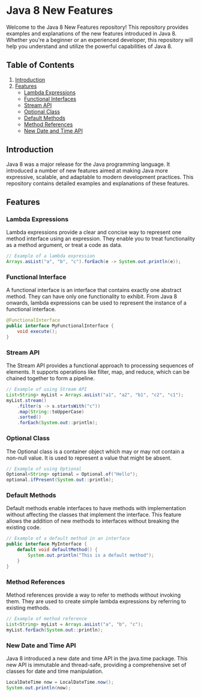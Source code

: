 # Java 8 New Features

Welcome to the Java 8 New Features repository! This repository provides examples and explanations of the new features introduced in Java 8. Whether you're a beginner or an experienced developer, this repository will help you understand and utilize the powerful capabilities of Java 8.

## Table of Contents

1. [Introduction](#introduction)
2. [Features](#features)
    - [Lambda Expressions](#lambda-expressions)
    - [Functional Interfaces](#functional-interfaces)
    - [Stream API](#stream-api)
    - [Optional Class](#optional-class)
    - [Default Methods](#default-methods)
    - [Method References](#method-references)
    - [New Date and Time API](#new-date-and-time-api)


## Introduction

Java 8 was a major release for the Java programming language. It introduced a number of new features aimed at making Java more expressive, scalable, and adaptable to modern development practices. This repository contains detailed examples and explanations of these features.

## Features

### Lambda Expressions

Lambda expressions provide a clear and concise way to represent one method interface using an expression. They enable you to treat functionality as a method argument, or treat a code as data.

```java
// Example of a lambda expression
Arrays.asList("a", "b", "c").forEach(e -> System.out.println(e));
```
### Functional Interface

A functional interface is an interface that contains exactly one abstract method. They can have only one functionality to exhibit. From Java 8 onwards, lambda expressions can be used to represent the instance of a functional interface.

```java
@FunctionalInterface
public interface MyFunctionalInterface {
    void execute();
}
```

### Stream API

The Stream API provides a functional approach to processing sequences of elements. It supports operations like filter, map, and reduce, which can be chained together to form a pipeline.

```java
// Example of using Stream API
List<String> myList = Arrays.asList("a1", "a2", "b1", "c2", "c1");
myList.stream()
    .filter(s -> s.startsWith("c"))
    .map(String::toUpperCase)
    .sorted()
    .forEach(System.out::println);
```
### Optional Class

The Optional class is a container object which may or may not contain a non-null value. It is used to represent a value that might be absent.

```java
// Example of using Optional
Optional<String> optional = Optional.of("Hello");
optional.ifPresent(System.out::println);
```
### Default Methods

Default methods enable interfaces to have methods with implementation without affecting the classes that implement the interface. This feature allows the addition of new methods to interfaces without breaking the existing code.
```java
// Example of a default method in an interface
public interface MyInterface {
    default void defaultMethod() {
        System.out.println("This is a default method");
    }
}
```

### Method References
Method references provide a way to refer to methods without invoking them. They are used to create simple lambda expressions by referring to existing methods.

```java
// Example of method reference
List<String> myList = Arrays.asList("a", "b", "c");
myList.forEach(System.out::println);
```

### New Date and Time API
Java 8 introduced a new date and time API in the java.time package. This new API is immutable and thread-safe, providing a comprehensive set of classes for date and time manipulation.

```java
LocalDateTime now = LocalDateTime.now();
System.out.println(now);
```























